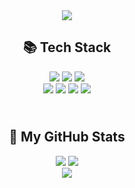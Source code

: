 <div align=center>
  <img src="https://capsule-render.vercel.app/api?type=waving&color=87CEEB&height=200&section=header&text=Seung%20Woo&fontColor=F8F8FF&fontSize=70" />
</div>

<div align=center><h2>📚 Tech Stack</h2></div>

<div align=center>
  <img src="https://img.shields.io/badge/html5-E34F26?style=for-the-badge&logo=html5&logoColor=white"> 
  <img src="https://img.shields.io/badge/css-1572B6?style=for-the-badge&logo=css3&logoColor=white">
  <img src="https://img.shields.io/badge/javascript-F7DF1E?style=for-the-badge&logo=javascript&logoColor=black">
  <br>
  <img src="https://img.shields.io/badge/react-61DAFB?style=for-the-badge&logo=react&logoColor=black"> 
  <img src="https://img.shields.io/badge/node.js-339933?style=for-the-badge&logo=Node.js&logoColor=white">
  <img src="https://img.shields.io/badge/mysql-4479A1?style=for-the-badge&logo=mysql&logoColor=white">
  <img src="https://img.shields.io/badge/java-007396?style=for-the-badge&logo=java&logoColor=white">
</div>

<!-- <div align=center>
  <br>
  <img src="https://github-readme-stats.vercel.app/api/top-langs/?username=llssww-17&layout=compact">
  <br>
  <img src="https://github-readme-stats.vercel.app/api?username=llssww-17&show_icons=true">
</div>
 -->
 
<div align=center><h2><br>🌱 My GitHub Stats</h2></div>
<div align=center>
  <img src="https://github-readme-stats.vercel.app/api/top-langs/?username=llssww-17&layout=compact">
  <img src="https://github-readme-stats.vercel.app/api?username=llssww-17&show_icons=true">
  <br>
</div>

<div align=center>
  <img src="https://capsule-render.vercel.app/api?type=waving&color=ADD8E6&height=120&section=footer&" />
</div>
